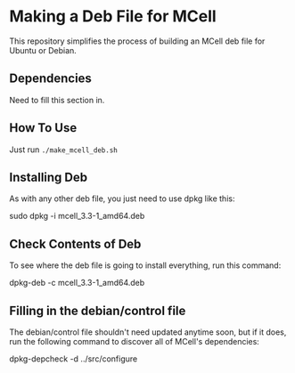 Making a Deb File for MCell
===========================

This repository simplifies the process of building an MCell deb file for Ubuntu
or Debian.

Dependencies
----------------------------------

Need to fill this section in.

How To Use
----------------------------------

Just run ``./make_mcell_deb.sh``

Installing Deb
----------------------------------

As with any other deb file, you just need to use dpkg like this:

  sudo dpkg -i mcell_3.3-1_amd64.deb

Check Contents of Deb
----------------------------------

To see where the deb file is going to install everything, run this command:

  dpkg-deb -c mcell_3.3-1_amd64.deb

Filling in the debian/control file
----------------------------------

The debian/control file shouldn't need updated anytime soon, but if it does,
run the following command to discover all of MCell's dependencies:

  dpkg-depcheck -d ../src/configure
